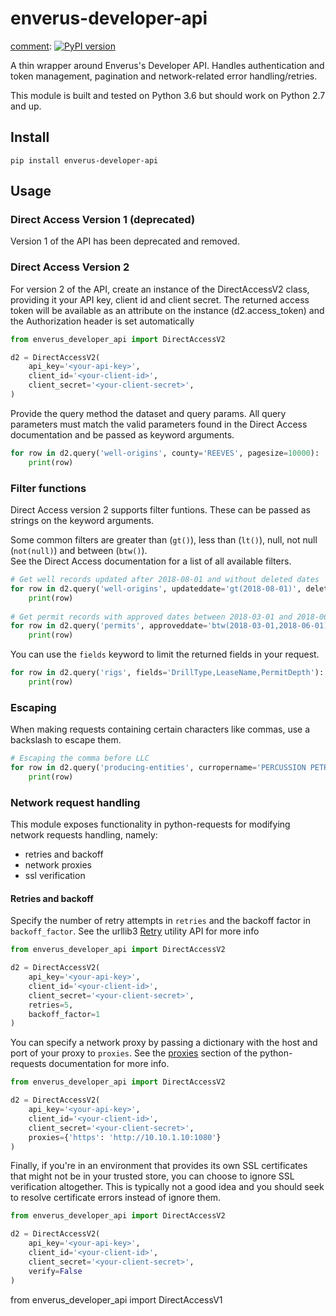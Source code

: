 # enverus-developer-api
[comment]: ![directaccess](https://github.com/wchatx/direct-access-py/workflows/directaccess/badge.svg)
[comment]: [![PyPI version](https://badge.fury.io/py/directaccess.svg)](https://badge.fury.io/py/directaccess) 

A thin wrapper around Enverus's Developer API. Handles authentication and token management, pagination and
network-related error handling/retries.  

This module is built and tested on Python 3.6 but should work on Python 2.7 and up.


## Install
```commandline
pip install enverus-developer-api
```

## Usage

### Direct Access Version 1 (deprecated)
Version 1 of the API has been deprecated and removed.

### Direct Access Version 2
For version 2 of the API, create an instance of the DirectAccessV2 class, providing it your API key, client id and client secret.
The returned access token will be available as an attribute on the instance (d2.access_token) and the Authorization
header is set automatically
```python
from enverus_developer_api import DirectAccessV2

d2 = DirectAccessV2(
    api_key='<your-api-key>',
    client_id='<your-client-id>',
    client_secret='<your-client-secret>',
)
```

Provide the query method the dataset and query params. All query parameters must match the valid
parameters found in the Direct Access documentation and be passed as keyword arguments.
```python
for row in d2.query('well-origins', county='REEVES', pagesize=10000):
    print(row)
```

### Filter functions
Direct Access version 2 supports filter funtions. These can be passed as strings on the keyword arguments.

Some common filters are greater than (`gt()`), less than (`lt()`), null, not null (`not(null)`) and between (`btw()`).  
See the Direct Access documentation for a list of all available filters.

```python
# Get well records updated after 2018-08-01 and without deleted dates
for row in d2.query('well-origins', updateddate='gt(2018-08-01)', deleteddate='null'):
    print(row)
    
# Get permit records with approved dates between 2018-03-01 and 2018-06-01
for row in d2.query('permits', approveddate='btw(2018-03-01,2018-06-01)'):
    print(row) 
```

You can use the `fields` keyword to limit the returned fields in your request.
```python
for row in d2.query('rigs', fields='DrillType,LeaseName,PermitDepth'):
    print(row)

```

### Escaping
When making requests containing certain characters like commas, use a backslash to escape them.  
```python
# Escaping the comma before LLC
for row in d2.query('producing-entities', curropername='PERCUSSION PETROLEUM OPERATING\, LLC'):
    print(row)

```

### Network request handling
This module exposes functionality in python-requests for modifying network requests handling, namely:
* retries and backoff
* network proxies
* ssl verification

#### Retries and backoff
Specify the number of retry attempts in `retries` and the backoff factor in `backoff_factor`. See the urllib3
[Retry](https://urllib3.readthedocs.io/en/latest/reference/urllib3.util.html#urllib3.util.Retry) utility API for more info
```python
from enverus_developer_api import DirectAccessV2

d2 = DirectAccessV2(
    api_key='<your-api-key>',
    client_id='<your-client-id>',
    client_secret='<your-client-secret>',
    retries=5,
    backoff_factor=1
)
```

You can specify a network proxy by passing a dictionary with the host and port of your proxy to `proxies`. See the
[proxies](https://requests.readthedocs.io/en/master/user/advanced/#proxies) section of the python-requests documentation
for more info.
```python
from enverus_developer_api import DirectAccessV2

d2 = DirectAccessV2(
    api_key='<your-api-key>',
    client_id='<your-client-id>',
    client_secret='<your-client-secret>',
    proxies={'https': 'http://10.10.1.10:1080'}
)
```

Finally, if you're in an environment that provides its own SSL certificates that might not be in your trusted store,
you can choose to ignore SSL verification altogether. This is typically not a good idea and you should seek to resolve
certificate errors instead of ignore them.
```python
from enverus_developer_api import DirectAccessV2

d2 = DirectAccessV2(
    api_key='<your-api-key>',
    client_id='<your-client-id>',
    client_secret='<your-client-secret>',
    verify=False
)
```

from enverus_developer_api import DirectAccessV1